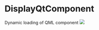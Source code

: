 # DisplayQtComponent
Dynamic loading of QML component
![](https://github.com/aeagean/DisplayQtComponent/blob/master/Other/QML%E5%8A%A8%E6%80%81%E6%98%BE%E7%A4%BA%E7%BB%84%E4%BB%B6.gif)

